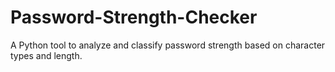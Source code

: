 # Password-Strength-Checker
A Python tool to analyze and classify password strength based on character types and length.
